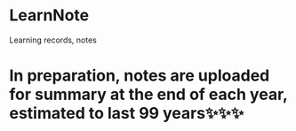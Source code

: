 # LearnNote
Learning records, notes

# In preparation, notes are uploaded for summary at the end of each year, estimated to last 99 years✨✨✨
